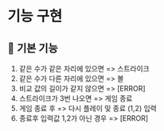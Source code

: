 # 기능 구현

## 🚀 기본 기능
 1. 같은 수가 같은 자리에 있으면  => 스트라이크
 2. 같은 수가 다른 자리에 있으면  => 볼
 3. 비교 값의 길이가 같지 않으면  => [ERROR]
 4. 스트라이크가 3번 나오면       => 게임 종료
 5. 게임 종료 후                 => 다시 플레이 및 종료 (1,2) 입력
 6. 종료후 입력값 1,2가 아닌 경우 => [ERROR]
